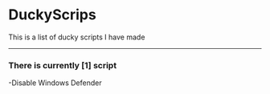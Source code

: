 # DuckyScrips

This is a list of ducky scripts I have made

---

### There is currently [1] script

-Disable Windows Defender
